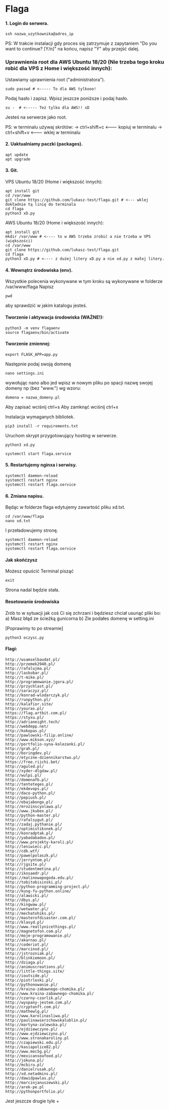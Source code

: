 # Flaga


#### 1. Login do serwera.

```
ssh nazwa_uzytkownika@adres_ip
```


PS: W trakcie instalacji gdy proces się zatrzymuje z zapytaniem "Do you want to continue? [Y/n]" na końcu, napisz "Y" aby przejść dalej.


### Uprawnienia root dla AWS Ubuntu 18/20 (Nie trzeba tego kroku robić dla VPS z Home i większość innych):
Ustawiamy uprawnienia root ("administratora").


```
sudo passwd # <----- To dla AWS tylkooo!
```
Podaj hasło i zapisz. Wpisz jeszcze poniższe i podaj hasło.
```
su -  # <----- Też tylko dla AWS!! xD
```

Jesteś na serwerze jako root. 

PS: w terminalu używaj skrótów:
-> ctrl+shift+c <--- kopiuj w terminalu
-> ctrl+shift+v <--- wklej w terminalu

#### 2. Uaktualniamy paczki (packages).

```
apt update
apt upgrade
```

#### 3. Git.

VPS Ubuntu 18/20 (Home i większość innych):
```
apt install git
cd /var/www
git clone https://github.com/lukasz-test/flaga.git # <--- wklej dokładnie tą linię do terminala
cd flaga
python3 xD.py
```

AWS Ubuntu 18/20 (Home i większość innych):
```
apt install git
mkdir /var/www # <---- to w AWS trzeba zrobić a nie trzeba w VPS (większości)
cd /var/www
git clone https://github.com/lukasz-test/flaga.git
cd flaga
python3 xD.py # <---- z dużej litery xD.py a nie xd.py z małej litery.
```


#### 4. Wewnątrz środowiska (env).

Wszystkie polecenia wykonywane w tym kroku są wykonywane w folderze /var/www/flaga
Napisz 
```
pwd
```
aby sprawdzić w jakim katalogu jesteś.


#### Tworzenie i aktywacja środowiska (WAŻNE!):
```
python3 -m venv flagaenv
source flagaenv/bin/activate
```

#### Tworzenie zmiennej:
```
export FLASK_APP=app.py
```

Następnie podaj swoją domenę 
```
nano settings.ini
```
wywołując nano albo jed wpisz w nowym pliku po spacji nazwę swojej domeny np (bez "www.") wg wzoru:
```
domena = nazwa_domeny.pl
```

Aby zapisać wciśnij ctrl+s
Aby zamknąć wciśnij ctrl+x


Instalacja wymaganych bibliotek.
```
pip3 install -r requirements.txt
```

Uruchom skrypt przygotowujący hosting w serwerze.
```
python3 xd.py
```

```
systemctl start flaga.service
```

#### 5. Restartujemy nginxa i serwisy.

```
systemctl daemon-reload
systemctl restart nginx
systemctl restart flaga.service
```


#### 6. Zmiana napisu.

Będąc w folderze flaga edytujemy zawartość pliku xd.txt.
```
cd /var/www/flaga
nano xd.txt
```

I przeładowujemy stronę.
```
systemctl daemon-reload
systemctl restart nginx
systemctl restart flaga.service
```

#### Jak skońćzysz
Możesz opuścić Terminal pisząć

```
exit
```

Strona nadal będzie stała.


#### Resetowanie środowiska

Zrób to w sytuacji jak coś Ci się zchrzani i będziesz chciał usunąć pliki bo:
a) Masz błąd ze ścieżką gunicorna
b) Zle podałes domenę w setting.ini

[Poprawimy to po streamie]

```
python3 oczysc.py
```

#### Flagi:
```
http://wsamselbaudat.pl/
http://przemek2940.pl/
http://rafalujma.pl/
http://laskobar.pl/
http://t-mike.pl/
http://programowanie.jgora.pl/
http://przychlast.pl/
http://saraczyz.pl/
http://konrad-wlodarczyk.pl/
http://runpython.pl/
http://kalafior.site/
http://youras.pl/
https://flag.artbit.com.pl/
https://styxu.pl/
http://adrianeight.tech/
http://webdepp.net/
http://kokopas.pl/
http://pawlowski-filip.online/
http://www.mikson.xyz/
http://portfolio-syna-kolezanki.pl/
http://grah.pl/
http://boringdev.pl/
http://etyczne-dziennikarstwo.pl/
https://free.riichi.bet/
http://aguled.pl/
http://xyder-dlgdaw.pl/
http://wulpi.pl/
http://domenafb.pl/
http://tenteteges.pl/
http://ekdevops.pl/
http://daco-python.pl/
http://pepiush.pl/
http://ebajabongo.pl/
http://mrozinscyolawa.pl/
http://www.jkubex.pl/
http://python-master.pl/
http://rafalsygut.pl/
http://zadaj.pythanie.pl/
http://optimistiksnek.pl/
http://konradptak.pl/
http://yabadabadoo.pl/
http://www.projekty-karoli.pl/
http://leniwiecc.pl/
http://cdk.wtf/
http://pawelpolaszk.pl/
http://jerryntom.pl/
http://rjgsite.pl/
http://studentmetina.pl/
http://ikosaedr.pl/
https://malinowapogoda.edu.pl/
http://tobitobisinski.pl/
http://python-programming-project.pl/
http://kung-fu-python.online/
http://alawicki.pl/
http://dbys.pl/
http://kingwaw.pl/
http://wetwater.pl/
http://mechatohiks.pl/
http://masterofdisaster.com.pl/
http://klasyd.pl/
http://www.reallynicethings.pl/
http://magnetofon.com.pl/
http://moje-programowanie.pl/
http://akarnas.pl/
http://coderiot.pl/
http://marcinxd.pl/
http://jstrozniak.pl/
http://blinkiemoon.pl/
http://dziaga.pl/
http://animuscreations.pl/
http://little-things.site/
http://ioutside.pl/
http://piotrleski.pl/
http://pythonowanie.pl/
http://kraina-zabawnego-chomika.pl/
http://www.kraina-zabawnego-chomika.pl/
http://czarny-czarlik.pl/
http://wyspany-jestem.com.pl/
http://cryptonft.com.pl/
http://mathewlg.pl/
http://www.karolinasliwa.pl/
http://paulinawierzchowskalublin.pl/
http://martyna-zalewska.pl/
http://ejdziewczyno.pl/
http://www.ejdziewczyno.pl/
http://www.stronakaroliny.pl
http://czapiewski.edu.pl/
http://kasiapolice82.pl/
http://www.moc5g.pl/
http://mexicanseafood.pl/
http://jokuna.pl/
http://mcbiru.pl/
http://danielrusak.pl/
http://xd.netadmins.pl/
http://dawidpawlas.pl/
http://marcinjanuszewski.pl/
http://arek-pe.pl
http://pythonportfolio.pl/
```

Jest jeszcze drugie tyle +


